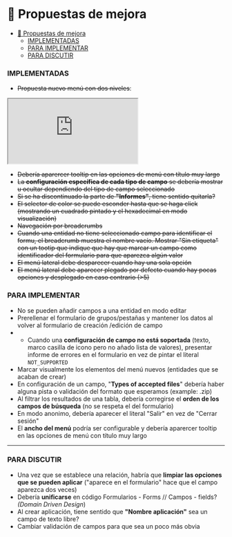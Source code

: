 # 🌠 Propuestas de mejora

- [🌠 Propuestas de mejora](#-propuestas-de-mejora)
    - [IMPLEMENTADAS](#implementadas)
    - [PARA IMPLEMENTAR](#para-implementar)
    - [PARA DISCUTIR](#para-discutir)

### IMPLEMENTADAS
-  ~~Propuesta nuevo menú con dos niveles~~:
<iframe src="https://codesandbox.io/embed/2qjrtn?view=preview&hidenavigation=1"
     style={{ width:"100%", height: "500px", border:0, borderRadius: "4px", overflow:"hidden" }}
     title="stage3-recursive-menu-item (forked)"
     allow="accelerometer; ambient-light-sensor; camera; encrypted-media; geolocation; gyroscope; hid; microphone; midi; payment; usb; vr; xr-spatial-tracking"
     sandbox="allow-forms allow-modals allow-popups allow-presentation allow-same-origin allow-scripts"
   ></iframe>

- ~~Debería aparercer tooltip en las opciones de menú con título muy largo~~
- ~~La **configuración específica de cada tipo de campo** se debería mostrar u ocultar dependiendo del tipo de campo seleccionado~~
- ~~Si se ha discontinuado la parte de **"Informes"**, tiene sentido quitarla?~~
- ~~El selector de color se puede esconder hasta que se haga click (mostrando un cuadrado pintado y el hexadecimal en modo visualización)~~
- ~~Navegación por breadcrumbs~~
- ~~Cuando una entidad no tiene seleccionado campo para identificar el formu, el breadcrumb muestra el nombre vacío. Mostrar  "Sin etiqueta" con un tootip que indique que hay que marcar un campo como identificador del formulario para que aparezca algún valor~~
- ~~El menú lateral debe desparecer cuando hay una sola opción~~
- ~~El menú lateral debe aparecer plegado por defecto cuando hay pocas opciones y desplegado en caso contrario (>5)~~

### PARA IMPLEMENTAR
- No se pueden añadir campos a una entidad en modo editar
- Prerellenar el formulario de grupos/pestañas y mantener los datos al volver al formulario de creación /edición de campo
- - Cuando una **configuración de campo no está soportada** (texto, marco casilla de icono pero no añado lista de valores), presentar informe de errores en el formulario en vez de pintar el literal `NOT_SUPPORTED`
- Marcar visualmente los elementos del menú nuevos (entidades que se acaban de crear)
- En configuración de un campo, "**Types of accepted files**" debería haber alguna pista o validación del formato que esperamos (example: .zip)
- Al filtrar los resultados de una tabla, debería corregirse el **orden de los campos de búsqueda** (no se respeta el del formulario)
- En modo anonimo, debería aparecer el literal "Salir" en vez de "Cerrar sesión"
- El **ancho del menú** podría ser configurable y debería aparercer tooltip en las opciones de menú con título muy largo 

_____________
### PARA DISCUTIR
- Una vez que se establece una relación, habría que **limpiar las opciones que se pueden aplicar** ("aparece en el formulario" hace que el campo aparezca dos veces)
- Debería **unificarse** en código Formularios - Forms //  Campos - fields? *(Domain Driven Design*)
- Al crear aplicación, tiene sentido que **"Nombre aplicación"** sea un campo de texto libre?
- Cambiar validación de campos para que sea un poco más obvia
